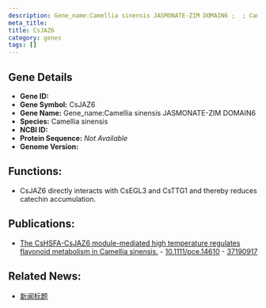 ```yaml
---
description: Gene_name:Camellia sinensis JASMONATE-ZIM DOMAIN6 ;  ; Camellia sinensis
meta_title:
title: CsJAZ6
category: genes
tags: []
---
```


## Gene Details
- **Gene ID:**	[](https://www.maizegdb.org/gene_center/gene/)
- **Gene Symbol:** CsJAZ6
- **Gene Name:** Gene_name:Camellia sinensis JASMONATE-ZIM DOMAIN6
- **Species:** Camellia sinensis
- **NCBI ID:** [  ]()
- **Protein Sequence:** *Not Available*
- **Genome Version:** []()

## Functions:
   - CsJAZ6 directly interacts with CsEGL3 and CsTTG1 and thereby reduces catechin accumulation.

## Publications:
   - [The CsHSFA-CsJAZ6 module-mediated high temperature regulates flavonoid metabolism in Camellia sinensis.]( https://onlinelibrary.wiley.com/doi/abs/10.1111/pce.14610 ) - [10.1111/pce.14610]( https://onlinelibrary.wiley.com/doi/abs/10.1111/pce.14610 ) - [37190917](https://pubmed.ncbi.nlm.nih.gov/37190917/)

## Related News:
   - [新闻标题](https://mp.weixin.qq.com/s/izZCWsqqv6oxpp72MU2DDw)
